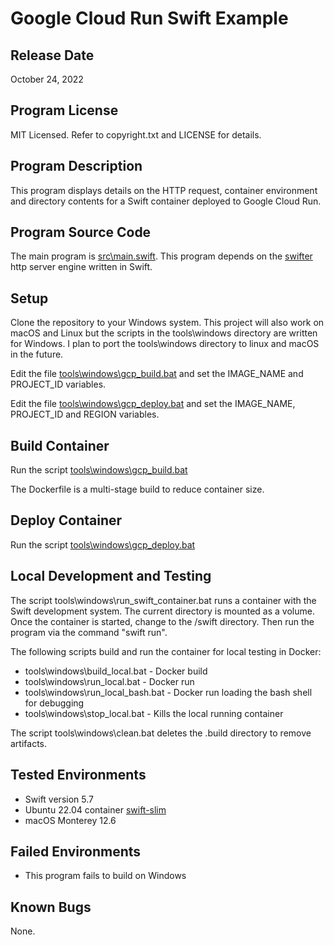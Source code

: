 # Google Cloud Run Swift Example

## Release Date
October 24, 2022

## Program License

MIT Licensed. Refer to copyright.txt and LICENSE for details.

## Program Description

This program displays details on the HTTP request, container environment and directory contents for a Swift container deployed to Google Cloud Run.

## Program Source Code

The main program is [src\main.swift](src/main.swift). This program depends on the [swifter](https://github.com/httpswift/swifter) http server engine written in Swift.

## Setup

Clone the repository to your Windows system. This project will also work on macOS and Linux but the scripts in the tools\windows directory are written for Windows. I plan to port the tools\windows directory to linux and macOS in the future.

Edit the file [tools\windows\gcp_build.bat](tools/windows/gcp_build.bat) and set the IMAGE_NAME and PROJECT_ID variables.

Edit the file [tools\windows\gcp_deploy.bat](tools/windows/gcp_deploy.bat) and set the IMAGE_NAME, PROJECT_ID and REGION variables.

## Build Container

Run the script [tools\windows\gcp_build.bat](tools/windows/gcp_build.bat)

The Dockerfile is a multi-stage build to reduce container size.

## Deploy Container

Run the script [tools\windows\gcp_deploy.bat](tools/windows/gcp_deploy.bat)

## Local Development and Testing

The script tools\windows\run_swift_container.bat runs a container with the Swift development system. The current directory is mounted as a volume. Once the container is started, change to the /swift directory. Then run the program via the command "swift run".

The following scripts build and run the container for local testing in Docker:
 - tools\windows\build_local.bat    - Docker build
 - tools\windows\run_local.bat      - Docker run
 - tools\windows\run_local_bash.bat - Docker run loading the bash shell for debugging
 - tools\windows\stop_local.bat     - Kills the local running container

The script tools\windows\clean.bat deletes the .build directory to remove artifacts.

## Tested Environments
 - Swift version 5.7
 - Ubuntu 22.04 container [swift-slim](https://hub.docker.com/_/swift)
 - macOS Monterey 12.6

## Failed Environments
 - This program fails to build on Windows

## Known Bugs
None.
